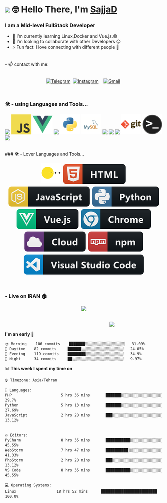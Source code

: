 <h1 align="left"><img src="https://raw.githubusercontent.com/sidbelbase/sidbelbase/master/wave.gif" width="30px">
  🤓<strong> Hello There, I'm <a href="#">SajjaD</a></strong>
</h1>

### I am a Mid-level FullStack Developer 
- 🌱 I’m currently learning Linux,Docker and Vue.js.😅
- 👯 I’m looking to collaborate with other Developers 😊
- ⚡ Fun fact: I love connecting with different people 🤝

<br>
- 📫 contact with me: 

<p align="center">
<br>
<a href="https://www.telegram.com/@Sajjad894"><img src="https://img.shields.io/badge/facebook-%231877F2.svg?&style=for-the-badge&logo=facebook&logoColor=white" alt="Telegram" /></a>&nbsp;
<a href="https://instagram.com/sajjad8942018"><img src="https://img.shields.io/badge/instagram-%23E4405F.svg?&style=for-the-badge&logo=instagram&logoColor=white" alt="Instagram" /></a>&nbsp;
<!--a href="https://www.linkedin.com/in/sa"><img src="https://img.shields.io/badge/linkedin-%230077B5.svg?&style=for-the-badge&logo=linkedin&logoColor=white" alt="LinkedIn" /></a-->&nbsp;
<a href="mailto:samkaveh9@gmail.com?subject=github%20direct%20link"><img src="https://img.shields.io/badge/gmail-%23D14836.svg?&style=for-the-badge&logo=gmail&logoColor=white" alt="Gmail"/></a>&nbsp;
<!--<a href="https://kkvanonymous.github.io/"><img alt="Website" src="https://img.shields.io/website?style=for-the-badge&up_message=portfolio&url=https%3A%2F%2Fkkvanonymous.github.io%2F"></a>-->
</p>

<br>

### 🛠 - using Languages and Tools...

<span><img height="64" src="https://www.pinclipart.com/picdir/middle/35-353932_bootstrap-bootstrap-4-logo-png-clipart.png"></span>
<span><img height="64" src="https://raw.githubusercontent.com/github/explore/80688e429a7d4ef2fca1e82350fe8e3517d3494d/topics/javascript/javascript.png"></span>
<span><img height="64" src="https://raw.githubusercontent.com/github/explore/80688e429a7d4ef2fca1e82350fe8e3517d3494d/topics/vue/vue.png"></span>
<span><img height="64" src="https://upload.wikimedia.org/wikipedia/commons/thumb/a/ae/Nuxt_logo.svg/512px-Nuxt_logo.svg.png"></span>
<span><img height="64" src="https://raw.githubusercontent.com/github/explore/80688e429a7d4ef2fca1e82350fe8e3517d3494d/topics/python/python.png"></span>
<span><img height="64" src="https://raw.githubusercontent.com/github/explore/80688e429a7d4ef2fca1e82350fe8e3517d3494d/topics/mysql/mysql.png"></span>
<span><img height="64" src="https://www.docker.com/sites/default/files/d8/styles/role_icon/public/2019-07/vertical-logo-monochromatic.png?itok=erja9lKc"></span>
<span><img height="64" src="https://upload.wikimedia.org/wikipedia/commons/thumb/9/9a/Laravel.svg/50px-Laravel.svg.png"></span>
<span><img height="64" src="https://www.seekpng.com/png/detail/237-2372232_linux-logo-linux-logo.png"></span>
<span><img height="64" src="https://raw.githubusercontent.com/github/explore/80688e429a7d4ef2fca1e82350fe8e3517d3494d/topics/git/git.png"></span>
<span><img height="64" src="https://raw.githubusercontent.com/github/explore/80688e429a7d4ef2fca1e82350fe8e3517d3494d/topics/terminal/terminal.png"></span>
<span><img height="64" src="https://brandslogos.com/wp-content/uploads/images/php-logo-vector.svg"></span>

<br>
### 🛠 - Lover Languages and Tools...

<p align="center">

<img src="https://raw.githubusercontent.com/Aniket965/Aniket965/master/pacman.svg?sanitize=true" width="64" height="64">
  <img src="https://raw.githubusercontent.com/8bithemant/8bithemant/master/svg/dev/languages/html.svg" alt="Twitter" style="vertical-align:top; margin:4px"><img src="https://raw.githubusercontent.com/8bithemant/8bithemant/master/svg/dev/languages/js.svg" alt="Twitter" style="vertical-align:top; margin:4px"><img src="https://raw.githubusercontent.com/8bithemant/8bithemant/master/svg/dev/languages/python.svg" alt="Twitter" style="vertical-align:top; margin:4px"><img src="https://raw.githubusercontent.com/8bithemant/8bithemant/master/svg/dev/frameworks/vue.svg" alt="Twitter" style="vertical-align:top; margin:4px"><img src="https://raw.githubusercontent.com/8bithemant/8bithemant/master/svg/dev/misc/chrome.svg" alt="Twitter" style="vertical-align:top; margin:4px"><img src="https://raw.githubusercontent.com/8bithemant/8bithemant/master/svg/dev/misc/cloud.svg" alt="Twitter" style="vertical-align:top; margin:4px"><img src="https://raw.githubusercontent.com/8bithemant/8bithemant/master/svg/dev/services/npm.svg" alt="Twitter" style="vertical-align:top; margin:4px"><img src="https://raw.githubusercontent.com/8bithemant/8bithemant/master/svg/dev/tools/visualstudio_code.svg" alt="Twitter" style="vertical-align:top; margin:4px">

</p>

<br>

### - Live on IRAN 🏠

<p align="center">
<img src="https://cdn.dribbble.com/users/3154507/screenshots/7523013/media/91688fd01d3e6d5282523ef195ea1789.gif" width="430"> 
</p>

<br>


<div>
<img src="https://media.giphy.com/media/M9gbBd9nbDrOTu1Mqx/giphy.gif" width="170" align="right"> 
</div>
<br>

**I'm an early 🐤** 

```text
🌞 Morning    106 commits    ███████░░░░░░░░░░░░░░░░░░   31.09% 
🌆 Daytime    82 commits     ██████░░░░░░░░░░░░░░░░░░░   24.05% 
🌃 Evening    119 commits    ████████░░░░░░░░░░░░░░░░░   34.9% 
🌙 Night      34 commits     ██░░░░░░░░░░░░░░░░░░░░░░░   9.97%

```


📊 **This week I spent my time on** 

```text
⌚︎ Timezone: Asia/Tehran

💬 Languages: 
PHP                      5 hrs 36 mins       ███████░░░░░░░░░░░░░░░░░░   29.7% 
Python                   5 hrs 13 mins       ███████░░░░░░░░░░░░░░░░░░   27.69% 
JavaScript               2 hrs 28 mins       ███░░░░░░░░░░░░░░░░░░░░░░   13.12% 
 
 
🔥 Editors: 
PyCharm                  8 hrs 35 mins       ███████████░░░░░░░░░░░░░░   45.55% 
WebStorm                 7 hrs 47 mins       ██████████░░░░░░░░░░░░░░░   41.33% 
PhpStorm                 2 hrs 28 mins       ███░░░░░░░░░░░░░░░░░░░░░░   13.12%
VS Code                  8 hrs 35 mins       ███████████░░░░░░░░░░░░░░   45.55% 

💻 Operating Systems: 
Linux                  18 hrs 52 mins      █████████████████████████   100.0%
 

